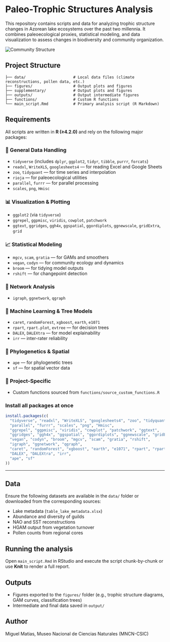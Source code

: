 # Paleo-Trophic Structures Analysis

This repository contains scripts and data for analyzing trophic structure changes in Azorean lake ecosystems over the past two millennia. It combines paleoecological proxies, statistical modeling, and data visualization to assess changes in biodiversity and community organization.

![Community Structure](figure/FIGURE_1_azores_map_DCA_all_types_two_panels.svg)

## Project Structure

```
├── data/                     # Local data files (climate reconstructions, pollen data, etc.)
├── figures/                  # Output plots and figures
├── supplementary/            # Output plots and figures
├── outputs/                  # Output intermediate figures 
├── functions/                # Custom R functions
└── main_script.Rmd           # Primary analysis script (R Markdown)
```

## Requirements

All scripts are written in **R (≥4.2.0)** and rely on the following major packages:

### 🧰 General Data Handling
- `tidyverse` (includes `dplyr`, `ggplot2`, `tidyr`, `tibble`, `purrr`, `forcats`)
- `readxl`, `WriteXLS`, `googlesheets4` — for reading Excel and Google Sheets
- `zoo`, `tidyquant` — for time series and interpolation
- `rioja` — for paleoecological utilities
- `parallel`, `furrr` — for parallel processing
- `scales`, `png`, `Hmisc`

### 📊 Visualization & Plotting
- `ggplot2` (via `tidyverse`)
- `ggrepel`, `ggpmisc`, `viridis`, `cowplot`, `patchwork`
- `ggtext`, `ggridges`, `ggh4x`, `ggspatial`, `ggordiplots`, `ggnewscale`, `gridExtra`, `grid`

### 📈 Statistical Modeling
- `mgcv`, `scam`, `gratia` — for GAMs and smoothers
- `vegan`, `codyn` — for community ecology and dynamics
- `broom` — for tidying model outputs
- `rshift` — for changepoint detection

### 🔗 Network Analysis
- `igraph`, `ggnetwork`, `qgraph`

### 🤖 Machine Learning & Tree Models
- `caret`, `randomForest`, `xgboost`, `earth`, `e1071`
- `rpart`, `rpart.plot`, `evtree` — for decision trees
- `DALEX`, `DALEXtra` — for model explainability
- `irr` — inter-rater reliability

### 🔬 Phylogenetics & Spatial
- `ape` — for phylogenetic trees
- `sf` — for spatial vector data

### 📂 Project-Specific
- Custom functions sourced from `functions/source_custom_functions.R`

### Install all packages at once

```r
install.packages(c(
  "tidyverse", "readxl", "WriteXLS", "googlesheets4", "zoo", "tidyquant", "rioja", 
  "parallel", "furrr", "scales", "png", "Hmisc", 
  "ggrepel", "ggpmisc", "viridis", "cowplot", "patchwork", "ggtext", 
  "ggridges", "ggh4x", "ggspatial", "ggordiplots", "ggnewscale", "gridExtra", "grid", 
  "vegan", "codyn", "broom", "mgcv", "scam", "gratia", "rshift",
  "igraph", "ggnetwork", "qgraph",
  "caret", "randomForest", "xgboost", "earth", "e1071", "rpart", "rpart.plot", "evtree", 
  "DALEX", "DALEXtra", "irr", 
  "ape", "sf"
))
```

---

## Data

Ensure the following datasets are available in the `data/` folder or downloaded from the corresponding sources:

- Lake metadata (`table_lake_metadata.xlsx`)
- Abundance and diversity of guilds
- NAO and SST reconstructions
- HGAM output from vegetation turnover
- Pollen counts from regional cores

## Running the analysis

Open `main_script.Rmd` in RStudio and execute the script chunk-by-chunk or use **Knit** to render a full report.

## Outputs

- Figures exported to the `figures/` folder (e.g., trophic structure diagrams, GAM curves, classification trees)
- Intermediate and final data saved in `output/`

## Author

Miguel Matias, Museo Nacional de Ciencias Naturales (MNCN-CSIC)
